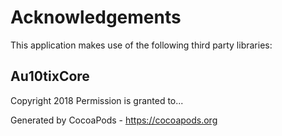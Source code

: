 # Acknowledgements
This application makes use of the following third party libraries:

## Au10tixCore

Copyright 2018
Permission is granted to...

Generated by CocoaPods - https://cocoapods.org

